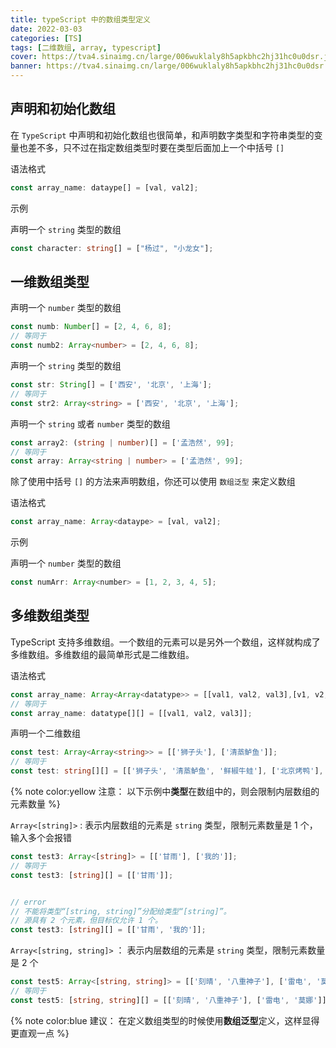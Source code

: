 ```yaml
---
title: typeScript 中的数组类型定义
date: 2022-03-03
categories: [TS]
tags: [二维数组, array, typescript]
cover: https://tva4.sinaimg.cn/large/006wuklaly8h5apkbhc2hj31hc0u0dsr.jpg
banner: https://tva4.sinaimg.cn/large/006wuklaly8h5apkbhc2hj31hc0u0dsr.jpg
---
```


## 声明和初始化数组

在 `TypeScript` 中声明和初始化数组也很简单，和声明数字类型和字符串类型的变量也差不多，只不过在指定数组类型时要在类型后面加上一个中括号 `[]`

语法格式

```ts
const array_name: dataype[] = [val, val2];
```

示例

声明一个 `string` 类型的数组

```ts
const character: string[] = ["杨过", "小龙女"];
```

## 一维数组类型

声明一个 `number` 类型的数组

```ts
const numb: Number[] = [2, 4, 6, 8];
// 等同于
const numb2: Array<number> = [2, 4, 6, 8];
```

声明一个 `string` 类型的数组

```ts
const str: String[] = ['西安', '北京', '上海'];
// 等同于
const str2: Array<string> = ['西安', '北京', '上海'];
```

声明一个 `string` 或者 `number` 类型的数组

```ts
const array2: (string | number)[] = ['孟浩然', 99];
// 等同于
const array: Array<string | number> = ['孟浩然', 99];
```

除了使用中括号 `[]` 的方法来声明数组，你还可以使用 `数组泛型` 来定义数组

语法格式

```ts
const array_name: Array<dataype> = [val, val2];
```

示例

声明一个 `number` 类型的数组

```js
const numArr: Array<number> = [1, 2, 3, 4, 5];
```

## 多维数组类型

TypeScript 支持多维数组。一个数组的元素可以是另外一个数组，这样就构成了多维数组。多维数组的最简单形式是二维数组。

语法格式

```ts
const array_name: Array<Array<datatype>> = [[val1, val2, val3],[v1, v2, v3]];
// 等同于
const array_name: datatype[][] = [[val1, val2, val3]];
```

声明一个二维数组

```ts
const test: Array<Array<string>> = [['狮子头'], ['清蒸鲈鱼']];
// 等同于
const test: string[][] = [['狮子头', '清蒸鲈鱼', '鲜椒牛蛙'], ['北京烤鸭'], ['地锅鸡', '饿了']];
```

{% note color:yellow 注意： 以下示例中**类型**在数组中的，则会限制内层数组的元素数量 %}


`Array<[string]>` : 表示内层数组的元素是 `string` 类型，限制元素数量是 1 个，输入多个会报错

```ts
const test3: Array<[string]> = [['甘雨'], ['我的']];
// 等同于
const test3: [string][] = [['甘雨']];


// error
// 不能将类型“[string, string]”分配给类型“[string]”。
// 源具有 2 个元素，但目标仅允许 1 个。
const test3: [string][] = [['甘雨', '我的']];
```

`Array<[string, string]>` ： 表示内层数组的元素是 `string` 类型，限制元素数量是 2 个

```ts
const test5: Array<[string, string]> = [['刻晴', '八重神子'], ['雷电', '莫娜']];
// 等同于
const test5: [string, string][] = [['刻晴', '八重神子'], ['雷电', '莫娜']];
```
{% note color:blue 建议： 在定义数组类型的时候使用**数组泛型**定义，这样显得更直观一点 %}
